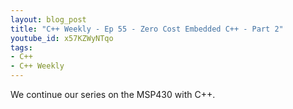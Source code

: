 ```yaml
---
layout: blog_post
title: "C++ Weekly - Ep 55 - Zero Cost Embedded C++ - Part 2"
youtube_id: x57KZWyNTqo
tags:
- C++
- C++ Weekly
---
```


We continue our series on the MSP430 with C++.

